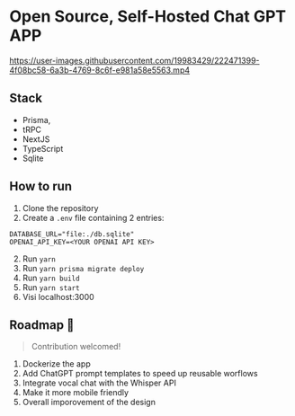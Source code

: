 # Open Source, Self-Hosted Chat GPT APP

https://user-images.githubusercontent.com/19983429/222471399-4f08bc58-6a3b-4769-8c6f-e981a58e5563.mp4


## Stack

- Prisma,
- tRPC
- NextJS
- TypeScript
- Sqlite

## How to run

1. Clone the repository
2. Create a `.env` file containing 2 entries:

```
DATABASE_URL="file:./db.sqlite"
OPENAI_API_KEY=<YOUR OPENAI API KEY>
```

2. Run `yarn`
3. Run `yarn prisma migrate deploy`
4. Run `yarn build`
5. Run `yarn start`
6. Visi localhost:3000

## Roadmap 🚀

> Contribution welcomed!

1. Dockerize the app
2. Add ChatGPT prompt templates to speed up reusable worflows
3. Integrate vocal chat with the Whisper API
4. Make it more mobile friendly
5. Overall imporovement of the design
